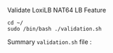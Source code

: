 

Validate LoxiLB NAT64 LB Feature

```
cd ~/
sudo /bin/bash ./validation.sh
```

Summary `validation.sh` file :
